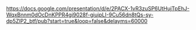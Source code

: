 https://docs.google.com/presentation/d/e/2PACX-1vR3zuSP6UtHujTpEhJ-WqxBnnm0dOcDnKPPR4gi9028f-giujpLI-9Cu56dn8tQs-sy-dp5ZlP2_btf/pub?start=true&loop=false&delayms=60000 
